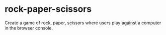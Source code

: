 # rock-paper-scissors
Create a game of rock, paper, scissors where users play against a computer in the browser console.
